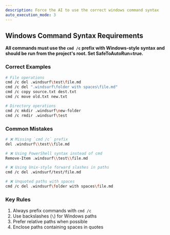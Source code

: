```yaml
---
description: Force the AI to use the correct windows command syntax
auto_execution_mode: 3
---
```


## Windows Command Syntax Requirements  
**All commands must use the `cmd /c` prefix with Windows-style syntax and should be run from the project's root. Set SafeToAutoRun=true.**

### Correct Examples  
```bash
# File operations  
cmd /c del .windsurf\test\file.md  
cmd /c del ".windsurf\folder with spaces\file.md"  
cmd /c copy source.txt dest.txt  
cmd /c move old.txt new.txt  

# Directory operations  
cmd /c mkdir .windsurf\new-folder  
cmd /c rmdir .windsurf\test  
```

### Common Mistakes  
```bash
# ❌ Missing `cmd /c` prefix  
del .windsurf\\test\\file.md  

# ❌ Using PowerShell syntax instead of cmd  
Remove-Item .windsurf\\test\\file.md  

# ❌ Using Unix-style forward slashes in paths  
cmd /c del .windsurf/test/file.md  

# ❌ Unquoted paths with spaces  
cmd /c del .windsurf\folder with spaces\file.md 
```

### Key Rules  
1. Always prefix commands with `cmd /c`  
2. Use backslashes (`\`) for Windows paths  
3. Prefer relative paths when possible  
4. Enclose paths containing spaces in quotes